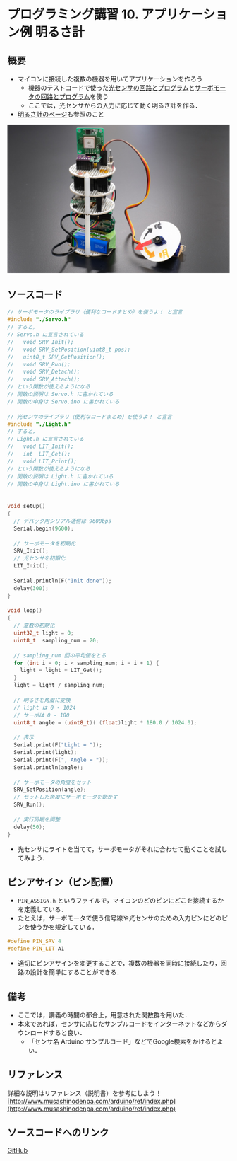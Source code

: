 # プログラミング講習 10. アプリケーション例 明るさ計
## 概要
+ マイコンに接続した複数の機器を用いてアプリケーションを作ろう
	- 機器のテストコードで使った[光センサの回路とプログラム](../Test_Light)と[サーボモータの回路とプログラム](../Test_Servo)を使う
	- ここでは，光センサからの入力に応じて動く明るさ計を作る．
+ [明るさ計のページ](../App_LightMeter)も参照のこと

![](../App_LightMeter/img/overview.JPG)


## ソースコード
```cpp
// サーボモータのライブラリ（便利なコードまとめ）を使うよ！ と宣言
#include "./Servo.h"
// すると，
// Servo.h に宣言されている
//   void SRV_Init();
//   void SRV_SetPosition(uint8_t pos);
//   uint8_t SRV_GetPosition();
//   void SRV_Run();
//   void SRV_Detach();
//   void SRV_Attach();
// という関数が使えるようになる
// 関数の説明は Servo.h に書かれている
// 関数の中身は Servo.ino に書かれている

// 光センサのライブラリ（便利なコードまとめ）を使うよ！ と宣言
#include "./Light.h"
// すると，
// Light.h に宣言されている
//   void LIT_Init();
//   int  LIT_Get();
//   void LIT_Print();
// という関数が使えるようになる
// 関数の説明は Light.h に書かれている
// 関数の中身は Light.ino に書かれている


void setup()
{
  // デバック用シリアル通信は 9600bps
  Serial.begin(9600);

  // サーボモータを初期化
  SRV_Init();
  // 光センサを初期化
  LIT_Init();

  Serial.println(F("Init done"));
  delay(300);
}

void loop()
{
  // 変数の初期化
  uint32_t light = 0;
  uint8_t  sampling_num = 20;

  // sampling_num 回の平均値をとる
  for (int i = 0; i < sampling_num; i = i + 1) {
    light = light + LIT_Get();
  }
  light = light / sampling_num;

  // 明るさを角度に変換
  // light は 0 - 1024
  // サーボは 0 - 180
  uint8_t angle = (uint8_t)( (float)light * 180.0 / 1024.0);

  // 表示
  Serial.print(F("Light = "));
  Serial.print(light);
  Serial.print(F(", Angle = "));
  Serial.println(angle);

  // サーボモータの角度をセット
  SRV_SetPosition(angle);
  // セットした角度にサーボモータを動かす
  SRV_Run();

  // 実行周期を調整
  delay(50);
}
```

+ 光センサにライトを当てて，サーボモータがそれに合わせて動くことを試してみよう．


## ピンアサイン（ピン配置）
+ `PIN_ASSIGN.h` というファイルで，マイコンのどのピンにどこを接続するかを定義している．
+ たとえば，サーボモータで使う信号線や光センサのための入力ピンにどのピンを使うかを規定している．
```cpp
#define PIN_SRV 4
#define PIN_LIT A1
```
+ 適切にピンアサインを変更することで，複数の機器を同時に接続したり，回路の設計を簡単にすることができる．


## 備考
+ ここでは，講義の時間の都合上，用意された関数群を用いた．
+ 本来であれば，センサに応じたサンプルコードをインターネットなどからダウンロードすると良い．
	- 「センサ名 Arduino サンプルコード」などでGoogle検索をかけるとよい．


## リファレンス
詳細な説明はリファレンス（説明書）を参考にしよう！  
[http://www.musashinodenpa.com/arduino/ref/index.php](http://www.musashinodenpa.com/arduino/ref/index.php)


## ソースコードへのリンク
[GitHub](https://github.com/meltingrabbit/CanSatForHighSchoolStudents/tree/master/Arduino/ProgrammingTutorial10_Application)

